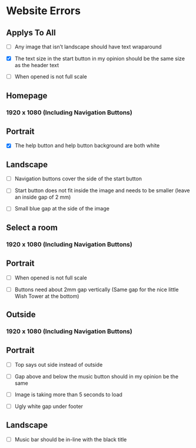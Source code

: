 # Website Errors
## Applys To All

- [ ] Any image that isn’t landscape should have text wraparound

- [x] The text size in the start button in my opinion should be the same size as the header text

- [ ] When opened is not full scale

## Homepage

### 1920 x 1080 (Including Navigation Buttons)

## Portrait

- [x] The help button and help button background are both white

## Landscape

- [ ] Navigation buttons cover the side of the start button

- [ ] Start button does not fit inside the image and needs to be smaller (leave an inside gap of 2 mm)

- [ ] Small blue gap at the side of the image

## Select a room

### 1920 x 1080 (Including Navigation Buttons)

## Portrait

- [ ] When opened is not full scale

- [ ] Buttons need about 2mm gap vertically (Same gap for the nice little Wish Tower 
at the bottom)

## Outside

### 1920 x 1080 (Including Navigation Buttons)

## Portrait

- [ ] Top says out side instead of outside

- [ ] Gap above and below the music button should in my opinion be the same

- [ ] Image is taking more than 5 seconds to load

- [ ] Ugly white gap under footer

## Landscape

- [ ] Music bar should be in-line with the black title

